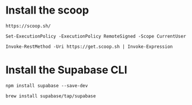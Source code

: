 # Install the scoop

```
https://scoop.sh/
```

```
Set-ExecutionPolicy -ExecutionPolicy RemoteSigned -Scope CurrentUser
```

```
Invoke-RestMethod -Uri https://get.scoop.sh | Invoke-Expression
```

# Install the Supabase CLI

```
npm install supabase --save-dev
```

```
brew install supabase/tap/supabase
```
